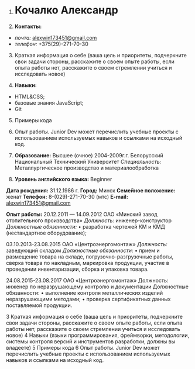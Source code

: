 1. # Кочалко Александр #

2. **Контакты:**
* *почта:* alexwin173451@gmail.com
* *телефон:* +375(29)-271-70-30

3. Краткая информация о себе (ваша цель и приоритеты, подчеркните свои задачи стороны, расскажите о своем опыте работы, если опыта работы нет, расскажите о своем стремлении учиться и исследовать новое)

4. **Навыки:**
* HTML&CSS;
* базовые знания JavaScript;
* Git

5. Примеры кода

6. Опыт работы. Junior Dev может перечислить учебные проекты с использованием используемых навыков и ссылками на исходный код.

7. **Образование:**
Высшее (очное) 2004-2009г.г. Белорусский Национальный Технический Университет
*Специальность:* Металлургическое производство и материалообработка 

8. **Уровень английского языка:** Beginner 

**Дата рождения:** 31.12.1986 г.
**Город:** Минск
**Семейное положение:** женат
**Телефон:** 8-(029)-271-70-30 (мтс)
**E-mail:** alexwin173451@gmail.com


**Опыт работы:**
20.12.2011 — 14.09.2012	ОАО «Минский завод отопительного производства»
*Должность:* инженер-конструктор 
*Должностные обязанности:*
•	разработка чертежей КМ и КМД (нестандартное оборудование);

03.10.2013-23.08.2015	ОАО «Центроэнергомонтаж»
*Должность:* заведующий складом
*Должностные обязанности:*
•	прием и размещение товара на складе, погрузочно-разгрузочные работы, сверка товара по накладным, маркировка продукции, участие в проведении инвентаризации, сборка и упаковка товара.

24.08.2015-23.08.2017	ОАО «Центроэнергомонтаж»
Должность: инженер по неразрушающему контролю и документации
Должностные обязанности:
•	выполнение контроля металлических изделий неразрушающими методами;
•	проверка сертификатных данных поставляемой продукции.




3 Краткая информация о себе (ваша цель и приоритеты, подчеркните свои задачи стороны, расскажите о своем опыте работы, если опыта работы нет, расскажите о своем стремлении учиться и исследовать новое)
4 Навыки (языки программирования, фреймворки, методологии, системы контроля версий и инструментов разработки, должны вы владеете)
5 Примеры кода
6 Опыт работы. Junior Dev может перечислить учебные проекты с использованием используемых навыков и ссылками на исходный код.

